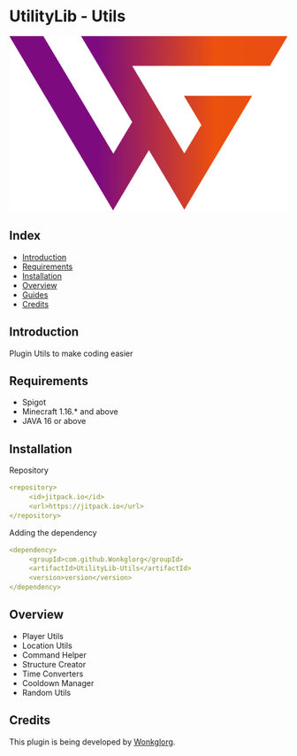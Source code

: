 # UtilityLib - Utils

![alt text](https://github.com/Wonkglorg/Minecraft-UtilityLib/blob/master/Logo.png?raw=true)

## Index

* [Introduction](#introduction)
* [Requirements](#requirements)
* [Installation](#installation)
* [Overview](#overview)
* [Guides](#guide)
* [Credits](#credits)

## <a name="introduction"></a>Introduction

Plugin Utils to make coding easier

## <a name="requirements"></a>Requirements

* Spigot
* Minecraft 1.16.* and above
* JAVA 16 or above

## <a name="installation"></a>Installation

Repository

```yml
<repository>
     <id>jitpack.io</id>
     <url>https://jitpack.io</url>
</repository>
```

Adding the dependency

```yml
<dependency>
     <groupId>com.github.Wonkglorg</groupId>
     <artifactId>UtilityLib-Utils</artifactId>
     <version>version</version>
</dependency>
```

## <a name="overview"></a>Overview

* Player Utils
* Location Utils
* Command Helper
* Structure Creator
* Time Converters
* Cooldown Manager
* Random Utils


## <a name="credits"></a>Credits

This plugin is being developed by [Wonkglorg](https://gitlab.com/u/Wonkglorg).
